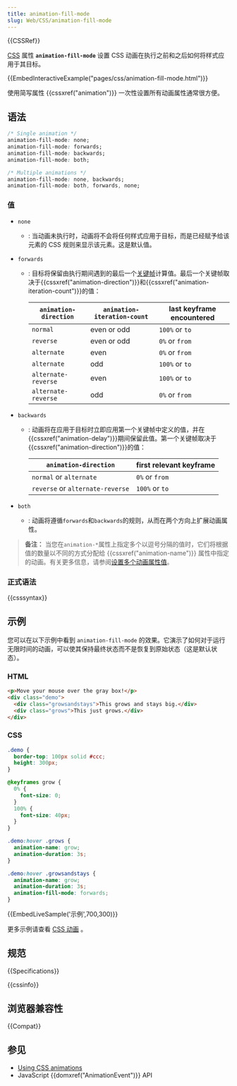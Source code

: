 ```yaml
---
title: animation-fill-mode
slug: Web/CSS/animation-fill-mode
---
```


{{CSSRef}}

[CSS](/zh-CN/CSS) 属性 **`animation-fill-mode`** 设置 CSS 动画在执行之前和之后如何将样式应用于其目标。

{{EmbedInteractiveExample("pages/css/animation-fill-mode.html")}}

使用简写属性 {{cssxref("animation")}} 一次性设置所有动画属性通常很方便。

## 语法

```css
/* Single animation */
animation-fill-mode: none;
animation-fill-mode: forwards;
animation-fill-mode: backwards;
animation-fill-mode: both;

/* Multiple animations */
animation-fill-mode: none, backwards;
animation-fill-mode: both, forwards, none;
```

### 值

- `none`
  - : 当动画未执行时，动画将不会将任何样式应用于目标，而是已经赋予给该元素的 CSS 规则来显示该元素。这是默认值。
- `forwards`

  - : 目标将保留由执行期间遇到的最后一个[关键帧](/zh-CN/docs/CSS/@keyframes)计算值。最后一个关键帧取决于{{cssxref("animation-direction")}}和{{cssxref("animation-iteration-count")}}的值：

    | `animation-direction` | `animation-iteration-count` | last keyframe encountered |
    | --------------------- | --------------------------- | ------------------------- |
    | `normal`              | even or odd                 | `100%` or `to`            |
    | `reverse`             | even or odd                 | `0%` or `from`            |
    | `alternate`           | even                        | `0%` or `from`            |
    | `alternate`           | odd                         | `100%` or `to`            |
    | `alternate-reverse`   | even                        | `100%` or `to`            |
    | `alternate-reverse`   | odd                         | `0%` or `from`            |

- `backwards`

  - : 动画将在应用于目标时立即应用第一个关键帧中定义的值，并在{{cssxref("animation-delay")}}期间保留此值。第一个关键帧取决于{{cssxref("animation-direction")}}的值：

    | `animation-direction`            | first relevant keyframe |
    | -------------------------------- | ----------------------- |
    | `normal` or `alternate`          | `0%` or `from`          |
    | `reverse` or `alternate-reverse` | `100%` or `to`          |

- `both`
  - : 动画将遵循`forwards`和`backwards`的规则，从而在两个方向上扩展动画属性。

> **备注：** 当您在`animation-*`属性上指定多个以逗号分隔的值时，它们将根据值的数量以不同的方式分配给 {{cssxref("animation-name")}} 属性中指定的动画。有关更多信息，请参阅[设置多个动画属性值](/zh-CN/docs/Web/CSS/CSS_animations/Using_CSS_animations#Setting_multiple_animation_property_values)。

### 正式语法

{{csssyntax}}

## 示例

您可以在以下示例中看到 `animation-fill-mode` 的效果。它演示了如何对于运行无限时间的动画，可以使其保持最终状态而不是恢复到原始状态（这是默认状态）。

### HTML

```html
<p>Move your mouse over the gray box!</p>
<div class="demo">
  <div class="growsandstays">This grows and stays big.</div>
  <div class="grows">This just grows.</div>
</div>
```

### CSS

```css
.demo {
  border-top: 100px solid #ccc;
  height: 300px;
}

@keyframes grow {
  0% {
    font-size: 0;
  }
  100% {
    font-size: 40px;
  }
}

.demo:hover .grows {
  animation-name: grow;
  animation-duration: 3s;
}

.demo:hover .growsandstays {
  animation-name: grow;
  animation-duration: 3s;
  animation-fill-mode: forwards;
}
```

{{EmbedLiveSample('示例',700,300)}}

更多示例请查看 [CSS 动画](/zh-CN/CSS/CSS_animations) 。

## 规范

{{Specifications}}

{{cssinfo}}

## 浏览器兼容性

{{Compat}}

## 参见

- [Using CSS animations](/zh-CN/docs/Web/CSS/CSS_animations/Using_CSS_animations)
- JavaScript {{domxref("AnimationEvent")}} API
